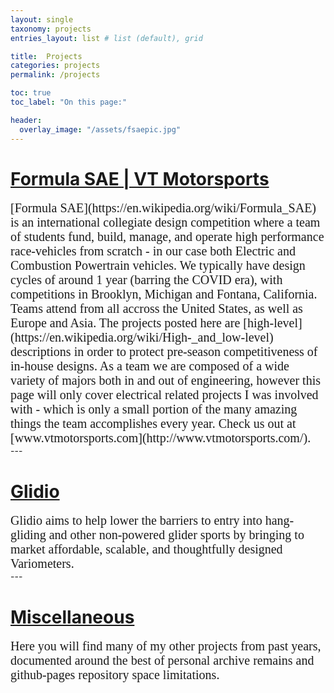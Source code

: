 ```yaml
---
layout: single
taxonomy: projects
entries_layout: list # list (default), grid

title:  Projects
categories: projects
permalink: /projects

toc: true
toc_label: "On this page:"

header:
  overlay_image: "/assets/fsaepic.jpg"
---
```

<!-- Put project write ups and summaries here - try to get drone stuff, and also
scan thru various classes for interesting project writeups - e.g. the audio
direction finding project - add othre stuff like the useful link andy sent. Dont
include any of these as blog posts.  Put up shelf etc even.-->

<!-- Make github readmes for everything and just link to github -->

# [Formula SAE | VT Motorsports]({{site.baseurl}}/projects/fsae)
<div markdown="1" style="font-size:20px; font-family: Times New Roman">
[Formula SAE](https://en.wikipedia.org/wiki/Formula_SAE) is an international collegiate design competition where a team of students fund, build, manage, and operate high performance race-vehicles from scratch - in our case both Electric and Combustion Powertrain vehicles. We typically have design cycles of around 1 year (barring the COVID era), with competitions in Brooklyn, Michigan and Fontana, California. Teams attend from all accross the United States, as well as Europe and Asia. The projects posted here are [high-level](https://en.wikipedia.org/wiki/High-_and_low-level) descriptions in order to protect pre-season competitiveness of in-house designs. As a team we are composed of a wide variety of majors both in and out of engineering, however this page will only cover electrical related projects I was involved with - which is only a small portion of the many amazing things the team accomplishes every year. Check us out at [www.vtmotorsports.com](http://www.vtmotorsports.com/).
</div>
---

# [Glidio]({{site.baseurl}}/projects/glidio)
<div markdown="1" style="font-size:20px; font-family: Times New Roman">
Glidio aims to help lower the barriers to entry into hang-gliding and other non-powered glider sports by bringing to market affordable, scalable, and thoughtfully designed Variometers.
</div>
---

# [Miscellaneous]({{site.baseurl}}/projects/misc)
<div markdown="1" style="font-size:20px; font-family: Times New Roman">
Here you will find many of my other projects from past years, documented around the best of personal archive remains and github-pages repository space limitations.
</div>
